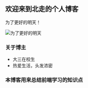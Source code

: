 ## 欢迎来到北走的个人博客

为了更好的明天！

![为了更好的明天](http://www.hinews.cn/news/pic/003/203/006/00320300670_625d55ee.jpg)



### 关于博主

- 大三在校生
- 热爱生活，头发浓密

### 本博客用来总结前端学习的知识点


